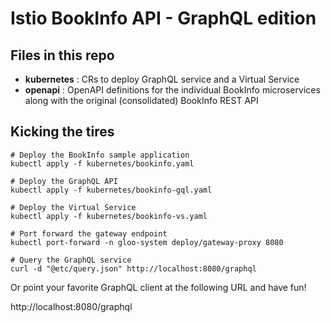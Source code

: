 # Istio BookInfo API - GraphQL edition

## Files in this repo
- **kubernetes** : CRs to deploy GraphQL service and a Virtual Service
- **openapi** : OpenAPI definitions for the individual BookInfo microservices along with the original (consolidated) BookInfo REST API

## Kicking the tires
```
# Deploy the BookInfo sample application
kubectl apply -f kubernetes/bookinfo.yaml

# Deploy the GraphQL API
kubectl apply -f kubernetes/bookinfo-gql.yaml

# Deploy the Virtual Service
kubectl apply -f kubernetes/bookinfo-vs.yaml

# Port forward the gateway endpoint
kubectl port-forward -n gloo-system deploy/gateway-proxy 8080

# Query the GraphQL service
curl -d "@etc/query.json" http://localhost:8080/graphql
```

Or point your favorite GraphQL client at the following URL and have fun!

http://localhost:8080/graphql




